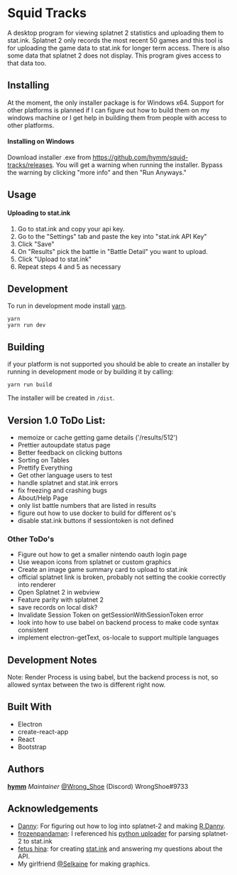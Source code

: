 # Squid Tracks
A desktop program for viewing splatnet 2 statistics and uploading them to stat.ink.
Splatnet 2 only records the most recent 50 games and this tool is for uploading the
game data to stat.ink for longer term access.  There is also some data that splatnet 2
does not display.  This program gives access to that data too.

## Installing
At the moment, the only installer package is for Windows x64. Support for other platforms
is planned if I can figure out how to build them on my windows machine or I get help in
building them from people with access to other platforms.

#### Installing on Windows
Download installer .exe from https://github.com/hymm/squid-tracks/releases.
You will get a warning when running the installer.  Bypass the warning by clicking
"more info" and then "Run Anyways."

## Usage
#### Uploading to stat.ink
1. Go to stat.ink and copy your api key.
2. Go to the "Settings" tab and paste the key into "stat.ink API Key"
3. Click "Save"
4. On "Results" pick the battle in "Battle Detail" you want to upload.
5. Click "Upload to stat.ink"
6. Repeat steps 4 and 5 as necessary

## Development
To run in development mode install [yarn](https://yarnpkg.com).
```
yarn
yarn run dev
```

## Building
if your platform is not supported you should be able to create an installer by
running in development mode or by building it by calling:
```
yarn run build
```  
The installer will be created in `/dist`.

## Version 1.0 ToDo List:
* memoize or cache getting game details ('/results/512')
* Prettier autoupdate status page
* Better feedback on clicking buttons
* Sorting on Tables
* Prettify Everything
* Get other language users to test
* handle splatnet and stat.ink errors
* fix freezing and crashing bugs
* About/Help Page
* only list battle numbers that are listed in results
* figure out how to use docker to build for different os's
* disable stat.ink buttons if sessiontoken is not defined

### Other ToDo's
* Figure out how to get a smaller nintendo oauth login page
* Use weapon icons from splatnet or custom graphics
* Create an image game summary card to upload to stat.ink
* official splatnet link is broken, probably not setting the cookie correctly into renderer
* Open Splatnet 2 in webview
* Feature parity with splatnet 2
* save records on local disk?
* Invalidate Session Token on getSessionWithSessionToken error
* look into how to use babel on backend process to make code syntax consistent
* implement electron-getText, os-locale to support multiple languages

## Development Notes
Note: Render Process is using babel, but the backend process is not, so allowed syntax between the two is different right now.

## Built With
* Electron
* create-react-app
* React
* Bootstrap

## Authors
**[hymm](https://github.com/hymm)** *Maintainer* [@Wrong_Shoe](https://twitter.com/Wrong_Shoe) (Discord) WrongShoe#9733

## Acknowledgements
* [Danny](https://github.com/Rapptz): For figuring out how to log into splatnet-2 and making [R.Danny](https://github.com/Rapptz/RoboDanny).
* [frozenpandaman](https://github.com/frozenpandaman/): I referenced his [python uploader](https://github.com/frozenpandaman/splatnet2statink) for parsing splatnet-2 to stat.ink
* [fetus hina](https://github.com/fetus-hina): for creating [stat.ink](https://stat.ink) and answering my questions about the API.
* My girlfriend [@Selkaine](https://twitter.com/Selkaine) for making graphics.
